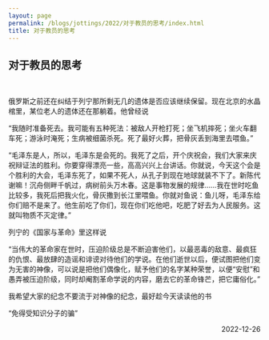 ```yaml
---
layout: page
permalink: /blogs/jottings/2022/对于教员的思考/index.html
title: 对于教员的思考
---
```


## 对于教员的思考
<br>

俄罗斯之前还在纠结于列宁那所剩无几的遗体是否应该继续保留。现在北京的水晶棺里，某位老人的遗体还在那躺着。他曾经说

“我随时准备死去。我可能有五种死法：被敌人开枪打死；坐飞机摔死；坐火车翻车死；游泳时淹死；生病被细菌杀死。死了最好火葬，把骨灰丢到海里去喂鱼。”

“毛泽东是人，所以，毛泽东是会死的。我死了之后，开个庆祝会，我们大家来庆祝辩证法的胜利。你要穿得漂亮一些，高高兴兴上台讲话。你就说，今天这个会是个胜利的大会，毛泽东死了，如果不死人，从孔子到现在地球就装不下了。新陈代谢嘛！沉舟侧畔千帆过，病树前头万木春。这是事物发展的规律……我在世时吃鱼比较多，我死后把我火化，骨灰撒到长江里喂鱼。你就对鱼说：鱼儿呀，毛泽东给你们赔不是来了。他生前吃了你们，现在你们吃他吧，吃肥了好去为人民服务。这就叫物质不灭定律。”

列宁的《国家与革命》里这样说

“当伟大的革命家在世时，压迫阶级总是不断迫害他们，以最恶毒的敌意、最疯狂的仇恨、最放肆的造谣和诽谤对待他们的学说。在他们逝世以后，便试图把他们变为无害的神像，可以说是把他们偶像化，赋予他们的名字某种荣誉，以便“安慰”和愚弄被压迫阶级，同时却阉割革命学说的内容，磨去它的革命锋芒，把它庸俗化。”

我希望大家的纪念不要流于对神像的纪念，最好趁今天读读他的书

“免得受知识分子的骗”

<p align="right">2022-12-26</p>